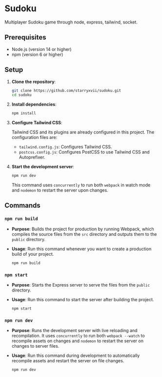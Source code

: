 # Sudoku

Multiplayer Sudoku game through node, express, tailwind, socket.

## Prerequisites

- Node.js (version 14 or higher)
- npm (version 6 or higher)

## Setup

1. **Clone the repository**:

    ```bash
    git clone https://github.com/starryxvii/sudoku.git
    cd sudoku
    ```

2. **Install dependencies**:

    ```bash
    npm install
    ```

3. **Configure Tailwind CSS**:

    Tailwind CSS and its plugins are already configured in this project. The configuration files are:

    - `tailwind.config.js`: Configures Tailwind CSS.
    - `postcss.config.js`: Configures PostCSS to use Tailwind CSS and Autoprefixer.

4. **Start the development server**:

    ```bash
    npm run dev
    ```

    This command uses `concurrently` to run both `webpack` in watch mode and `nodemon` to restart the server upon changes.

## Commands

### `npm run build`

- **Purpose**: Builds the project for production by running Webpack, which compiles the source files from the `src` directory and outputs them to the `public` directory.
- **Usage**: Run this command whenever you want to create a production build of your project.

    ```bash
    npm run build
    ```

### `npm start`

- **Purpose**: Starts the Express server to serve the files from the `public` directory.
- **Usage**: Run this command to start the server after building the project.

    ```bash
    npm start
    ```

### `npm run dev`

- **Purpose**: Runs the development server with live reloading and recompilation. It uses `concurrently` to run both `webpack --watch` to recompile assets on changes and `nodemon` to restart the server on changes to server files.
- **Usage**: Run this command during development to automatically recompile assets and restart the server on file changes.

    ```bash
    npm run dev
    ```